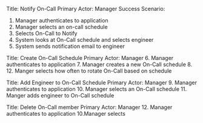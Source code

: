 
Title: Notify On-Call
Primary Actor: Manager
Success Scenario:
1. Manager authenticates to application
2. Manager selects an on-call schedule
3. Selects On-Call to Notify
4. System looks at On-Call schedule and selects engineer
5. System sends notification email to engineer

Title: Create On-Call Schedule
Primary Actor: Manager
6. Manager authenticates to application
7. Manager creates a new On-Call schedule
8. 12. Manger selects how often to rotate On-Call based on schedule

Title: Add Engineer to On-Call Schedule
Primary Actor: Manager
9. Manager authenticates to application
10. Manager selects an On-Call schedule 
11. Manger adds engineer to On-Call schedule


Title: Delete On-Call member
Primary Actor: Manager
12. Manager authenticates to application
10.Manager selects  
<!--stackedit_data:
eyJoaXN0b3J5IjpbLTIwMDU4NDM5MThdfQ==
-->
